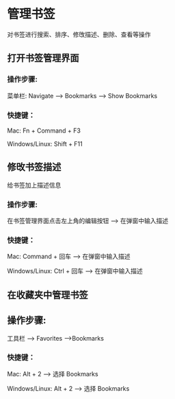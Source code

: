 # 管理书签

对书签进行搜索、排序、修攺描述、删除、查看等操作

## 打开书签管理界面

### 操作步骤:

菜单栏: Navigate —&gt; Bookmarks —&gt; Show Bookmarks

### 快捷键：

Mac: Fn + Command + F3

Windows\/Linux: Shift + F11

## 修攺书签描述

给书签加上描述信息

### 操作步骤:

在书签管理界面点击左上角的编辑按钮 —&gt; 在弹窗中输入描述

### 快捷键：

Mac: Command + 回车 —&gt; 在弹窗中输入描述

Windows\/Linux:  Ctrl +  回车  —&gt; 在弹窗中输入描述

## 在收藏夹中管理书签

## 操作步骤:

工具栏 —&gt; Favorites —&gt;Bookmarks

### 快捷键：

Mac: Alt + 2 --&gt; 选择 Bookmarks 

Windows\/Linux: Alt + 2 --&gt; 选择 Bookmarks

